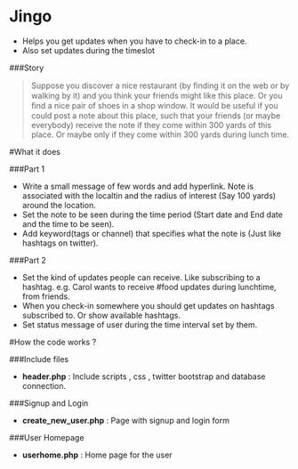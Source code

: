 # Jingo

+ Helps you get updates when you have to check-in to a place. 
+ Also set updates during the timeslot


###Story

> Suppose you discover a nice restaurant (by ﬁnding it on the web or by walking by it) and you think your friends might like this place. Or you ﬁnd a nice pair of shoes in a shop window. It would be useful if you could post a note about this place, such that your friends (or maybe everybody) receive the note if they come within 300 yards of this place. Or maybe only if they come within 300 yards during lunch time.

#What it does


###Part 1

+ Write a small message of few words and add hyperlink.
 Note is associated with the localtin and the radius of interest (Say 100 yards) around the location.
+ Set the note to be seen during the time period (Start date and End date and the time to be seen).
+ Add keyword(tags or channel) that specifies what the note is (Just like hashtags on twitter).


###Part 2
+ Set the kind of updates people can receive. Like subscribing to a hashtag.
  e.g. Carol wants to receive #food updates during lunchtime, from friends.
+ When you check-in somewhere you should get updates on hashtags subscribed to. Or show available hashtags.
+ Set status message of user during the time interval set by them.


#How the code works ?

###Include files

+ __header.php__ : Include scripts , css , twitter bootstrap and database connection.

###Signup and Login

+ __create_new_user.php__ : Page with signup and login form

###User Homepage

+ __userhome.php__ : Home page for the user